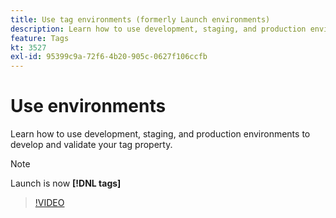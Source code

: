 ```yaml
---
title: Use tag environments (formerly Launch environments)
description: Learn how to use development, staging, and production environments to develop and validate your tag property.
feature: Tags
kt: 3527
exl-id: 95399c9a-72f6-4b20-905c-0627f106ccfb
---
```

# Use environments

Learn how to use development, staging, and production environments to develop and validate your tag property.

>[!NOTE]
>
> Launch is now **[!DNL tags]**

>[!VIDEO](https://video.tv.adobe.com/v/28729/?quality=12&learn=on)

